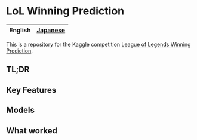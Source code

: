 # LoL Winning Prediction

<table>
	<thead>
    	<tr>
      		<th style="text-align:center">English</th>
      		<th style="text-align:center"><a href="solution_ja.md">Japanese</a></th>
    	</tr>
  	</thead>
</table>

This is a repository for the Kaggle competition [League of Legends Winning Prediction](https://www.kaggle.com/competitions/league-of-legends-winning-prediction/overview).

## TL;DR

## Key Features

## Models

## What worked
